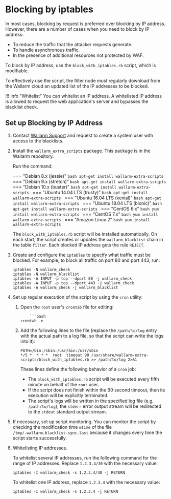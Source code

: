 #   Blocking by iptables

In most cases, blocking by request is preferred over blocking by IP address.
However, there are a number of cases when you need to block by IP address:

*   To reduce the traffic that the attacker requests generate.
*   To handle asynchronous traffic.
*   In the presence of additional resources not protected by WAF.

To block by IP address, use the `block_with_iptables.rb` script, which is modifiable.

To effectively use the script, the filter node must regularly download
from the Wallarm cloud an updated list of the IP addresses to be blocked.

!!! info "Whitelist"
    You can whitelist an IP address. A whitelisted IP address is allowed to request the web application's server and bypasses the blacklist check.

##  Set up Blocking by IP Address

1.  Contact [Wallarm Support](mailto:support@wallarm.com) and request to create a system user with access to the blacklists.

2.  Install the `wallarm_extra_scripts` package. This package is in the Wallarm repository. 

    Run the command:

    === "Debian 8.x (jessie)"
        ```bash
        apt-get install wallarm-extra-scripts
        ```
    === "Debian 9.x (stretch)"
        ```bash
        apt-get install wallarm-extra-scripts
        ```
    === "Debian 10.x (buster)"
        ```bash
        apt-get install wallarm-extra-scripts
        ```
    === "Ubuntu 14.04 LTS (trusty)"
        ```bash
        apt-get install wallarm-extra-scripts
        ```
    === "Ubuntu 16.04 LTS (xenial)"
        ```bash
        apt-get install wallarm-extra-scripts
        ```
    === "Ubuntu 18.04 LTS (bionic)"
        ```bash
        apt-get install wallarm-extra-scripts
        ```
    === "CentOS 6.x"
        ```bash
        yum install wallarm-extra-scripts
        ```
    === "CentOS 7.x"
        ```bash
        yum install wallarm-extra-scripts
        ```
    === "Amazon Linux 2"
        ```bash
        yum install wallarm-extra-scripts
        ```

    The `block_with_iptables.rb` script will be installed automatically. On each start, the script creates or updates the `wallarm_blacklist` chain in the table `filter`. Each blocked IP address gets the rule `REJECT`.

3.  Create and configure the `iptables` to specify what traffic must be blocked. For example, to block all traffic on port 80 and port 443, run:

    ```
    iptables -N wallarm_check
    iptables -N wallarm_blacklist
    iptables -A INPUT -p tcp --dport 80 -j wallarm_check
    iptables -A INPUT -p tcp --dport 443 -j wallarm_check
    iptables -A wallarm_check -j wallarm_blacklist
    ```
  
4.  Set up regular execution of the script by using the `cron` utility:
    
    1.  Open the `root` user's `crontab` file for editing:
    
        ```
            ```bash
        crontab -e
        ```
    
    2.  Add the following lines to the file (replace the `/path/to/log` entry with the actual path to a log file, so that the script can write the logs into it):
    
        ```
        PATH=/bin:/sbin:/usr/bin:/usr/sbin
        */5 *  * * *  root  timeout 90 /usr/share/wallarm-extra-scripts/block_with_iptables.rb >> /path/to/log 2>&1
        ```  
        
        These lines define the following behavior of a `cron` job:

        *   The `block_with_iptables.rb` script will be executed every fifth minute on behalf of the `root` user.
        *   If the script does not finish within the 90 second timeout, then its execution will be explicitly terminated.
        *   The script's logs will be written in the specified log file (e.g, `/path/to/log`); the `stderr` error output stream will be redirected to the `stdout` standard output stream.
         
5.  If necessary, set up script monitoring. You can monitor the script by checking the modification time `mtime` of the file `/tmp/.wallarm.blacklist‑sync.last` because it changes every time the script starts successfully.

6.  Whitelisting IP addresses. 

    To whitelist several IP addresses, run the following command for the range of IP addresses. Replace `1.2.3.4/30` with the necessary value:

    ```
    iptables -I wallarm_check -s 1.2.3.4/30 -j RETURN
    ```

    To whitelist one IP address, replace `1.2.3.4` with the necessary value:

    ```
    iptables -I wallarm_check -s 1.2.3.4 -j RETURN
    ```
